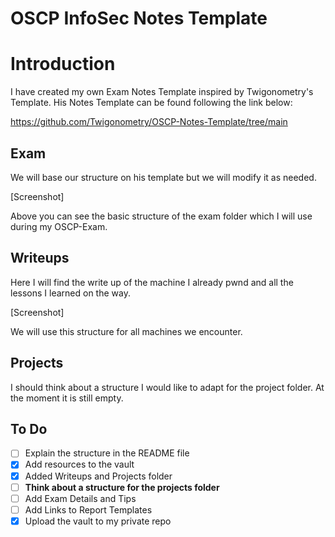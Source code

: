 # OSCP InfoSec Notes Template

# Introduction

I have created my own Exam Notes Template inspired by Twigonometry's Template. 
His Notes Template can be found following the link below:

https://github.com/Twigonometry/OSCP-Notes-Template/tree/main

## Exam

We will base our structure on his template but we will modify it as needed.

[Screenshot]

Above you can see the basic structure of the exam folder which I will use during my OSCP-Exam.
## Writeups

Here I will find the write up of the machine I already pwnd and all the lessons I learned on the way.

[Screenshot]

We will use this structure for all machines we encounter.
## Projects

I should think about a structure I would like to adapt for the project folder.
At the moment it is still empty.

## To Do

- [ ] Explain the structure in the README file
- [x] Add resources to the vault
- [x] Added Writeups and Projects folder
- [ ] **Think about a structure for the projects folder**
- [ ] Add Exam Details and Tips
- [ ] Add Links to Report Templates
- [x] Upload the vault to my private repo
